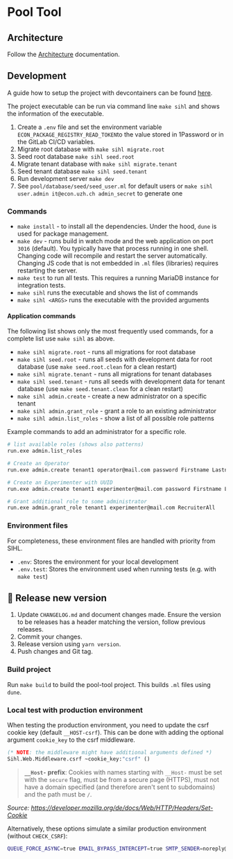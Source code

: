 # Pool Tool

## Architecture

Follow the [Architecture](./doc/ARCHITECTURE.md) documentation.

## Development

A guide how to setup the project with devcontainers can be found [here](./.devcontainer/README.md).

The project executable can be run via command line `make sihl` and shows the information of the executable.

1. Create a `.env` file and set the environment variable `ECON_PACKAGE_REGISTRY_READ_TOKEN`to the value stored in 1Password or in the GitLab CI/CD variables.
1. Migrate root database with `make sihl migrate.root`
1. Seed root database `make sihl seed.root`
1. Migrate tenant database with `make sihl migrate.tenant`
1. Seed tenant database `make sihl seed.tenant`
1. Run development server `make dev`
1. See `pool/database/seed/seed_user.ml` for default users or `make sihl user.admin it@econ.uzh.ch admin_secret` to generate one

### Commands

- `make install` - to install all the dependencies. Under the hood, `dune` is used for package management.
- `make dev` - runs build in watch mode and the web application on port `3016` (default). You typically have that process running in one shell. Changing code will recompile and restart the server automatically. Changing JS code that is not embedded in `.ml` files (libraries) requires restarting the server.
- `make test` to run all tests. This requires a running MariaDB instance for integration tests.
- `make sihl` runs the executable and shows the list of commands
- `make sihl <ARGS>` runs the executable with the provided arguments

#### Application commands

The following list shows only the most frequently used commands, for a complete list use `make sihl` as above.

- `make sihl migrate.root` - runs all migrations for root database
- `make sihl seed.root` - runs all seeds with development data for root database (use `make seed.root.clean` for a clean restart)
- `make sihl migrate.tenant` - runs all migrations for tenant databases
- `make sihl seed.tenant` - runs all seeds with development data for tenant database (use `make seed.tenant.clean` for a clean restart)
- `make sihl admin.create` -  create a new administrator on a specific tenant
- `make sihl admin.grant_role` -  grant a role to an existing administrator
- `make sihl admin.list_roles` -  show a list of all possible role patterns

Example commands to add an administrator for a specific role.

```bash
# list available roles (shows also patterns)
run.exe admin.list_roles

# Create an Operator
run.exe admin.create tenant1 operator@mail.com password Firstname Lastname Operator

# Create an Experimenter with UUID
run.exe admin.create tenant1 experimenter@mail.com password Firstname Lastname Experimenter 00000000-0000-0000-0000-000000000000

# Grant additional role to some administrator
run.exe admin.grant_role tenant1 experimenter@mail.com RecruiterAll
```

### Environment files

For completeness, these environment files are handled with priority from SIHL.

- `.env`: Stores the environment for your local development
- `.env.test`: Stores the environment used when running tests (e.g. with `make test`)

## 🚀 Release new version

1. Update `CHANGELOG.md` and document changes made. Ensure the version to be releases has a header matching the version, follow previous releases.
1. Commit your changes.
1. Release version using `yarn version`.
1. Push changes and Git tag.

### Build project

Run `make build` to build the pool-tool project. This builds `.ml` files using `dune`.

### Local test with production environment

When testing the production environment, you need to update the csrf cookie key (default `__HOST-csrf`).
This can be done with adding the optional argument `cookie_key` to the csrf middleware.

```ocaml
(* NOTE: the middleware might have additional arguments defined *)
Sihl.Web.Middleware.csrf ~cookie_key:"csrf" ()
```

> **`__Host-` prefix**: Cookies with names starting with `__Host-` must be set with the `secure` flag, must be from a secure page (HTTPS), must not have a domain specified (and therefore aren't sent to subdomains) and the path must be `/`.

_Source: <https://developer.mozilla.org/de/docs/Web/HTTP/Headers/Set-Cookie>_

Alternatively, these options simulate a similar production environment (without `CHECK_CSRF`):

```bash
QUEUE_FORCE_ASYNC=true EMAIL_BYPASS_INTERCEPT=true SMTP_SENDER=noreply@uast.uzh.ch make dev
```
